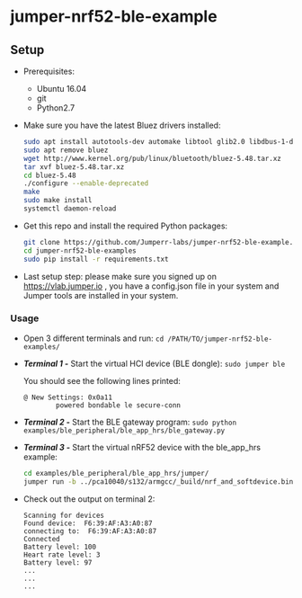 # jumper-nrf52-ble-example

## Setup
- Prerequisites:
    - Ubuntu 16.04
    - git
    - Python2.7
    
- Make sure you have the latest Bluez drivers installed:
    
    ```bash
    sudo apt install autotools-dev automake libtool glib2.0 libdbus-1-dev elfutils libelf-dev libdw-dev libudev-dev libjson0 libjson0-dev libical-dev libreadline-dev libbluetooth-dev libboost-python-dev libboost-all-dev
    sudo apt remove bluez
    wget http://www.kernel.org/pub/linux/bluetooth/bluez-5.48.tar.xz
    tar xvf bluez-5.48.tar.xz
    cd bluez-5.48
    ./configure --enable-deprecated
    make
    sudo make install
    systemctl daemon-reload  
    ```
- Get this repo and install the required Python packages:
    
    ```bash
    git clone https://github.com/Jumperr-labs/jumper-nrf52-ble-example.git
    cd jumper-nrf52-ble-examples
    sudo pip install -r requirements.txt
    ```
- Last setup step: please make sure you signed up on https://vlab.jumper.io , you have a config.json file in your system and  Jumper tools are installed in your system.

### Usage
- Open 3 different terminals and run: `cd /PATH/TO/jumper-nrf52-ble-examples/`
- ***Terminal 1 -*** Start the virtual HCI device (BLE dongle): `sudo jumper ble`

    You should see the following lines printed:
    ```
    @ New Settings: 0x0a11
            powered bondable le secure-conn 
    ```
- ***Terminal 2 -*** Start the BLE gateway program: `sudo python examples/ble_peripheral/ble_app_hrs/ble_gateway.py`
- ***Terminal 3 -*** Start the virtual nRF52 device with the ble_app_hrs example:
    
    ```bash
    cd examples/ble_peripheral/ble_app_hrs/jumper/
    jumper run -b ../pca10040/s132/armgcc/_build/nrf_and_softdevice.bin -u  
    ```
- Check out the output on terminal 2:
    
    ```
    Scanning for devices
    Found device:  F6:39:AF:A3:A0:87
    connecting to:  F6:39:AF:A3:A0:87
    Connected
    Battery level: 100
    Heart rate level: 3
    Battery level: 97
    ...
    ...
    ...
    ```